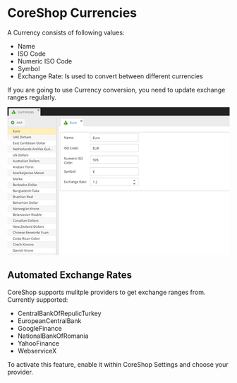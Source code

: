 # CoreShop Currencies


A Currency consists of following values:

 - Name
 - ISO Code
 - Numeric ISO Code
 - Symbol
 - Exchange Rate: Is used to convert between different currencies

If you are going to use Currency conversion, you need to update exchange ranges regularly.

![Currencies](img/currencies.png)

## Automated Exchange Rates

CoreShop supports mulitple providers to get exchange ranges from. Currently supported:

 - CentralBankOfRepulicTurkey
 - EuropeanCentralBank
 - GoogleFinance
 - NationalBankOfRomania
 - YahooFinance
 - WebserviceX

To activate this feature, enable it within CoreShop Settings and choose your provider.